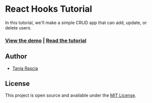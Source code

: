 # React Hooks Tutorial

In this tutorial, we'll make a simple CRUD app that can add, update, or delete users.

### [View the demo](https://github.com/singhbhavna/react.git) | [Read the tutorial](https://github.com/singhbhavna/react.git)

## Author

- [Tania Rascia](https://www.taniarascia.com)

## License

This project is open source and available under the [MIT License](LICENSE).
